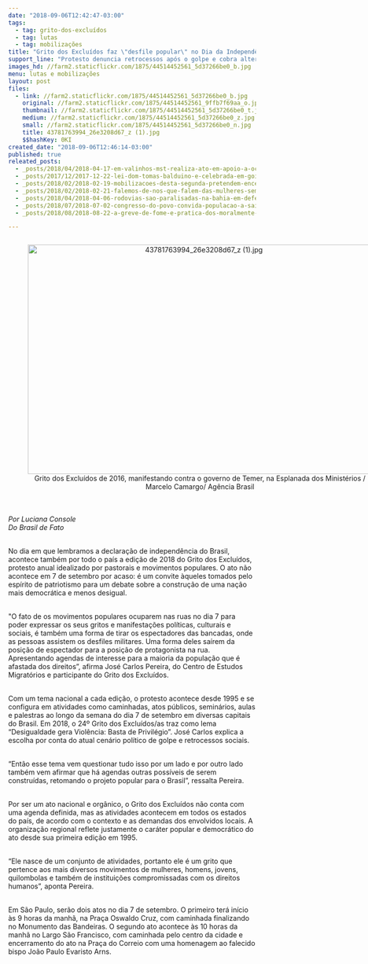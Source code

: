 ```yaml
---
date: "2018-09-06T12:42:47-03:00"
tags:
  - tag: grito-dos-excluídos
  - tag: lutas
  - tag: mobilizações
title: "Grito dos Excluídos faz \"desfile popular\" no Dia da Independência\n"
support_line: "Protesto denuncia retrocessos após o golpe e cobra alternativas para o futuro do país\n"
images_hd: //farm2.staticflickr.com/1875/44514452561_5d37266be0_b.jpg
menu: lutas e mobilizações
layout: post
files:
  - link: //farm2.staticflickr.com/1875/44514452561_5d37266be0_b.jpg
    original: //farm2.staticflickr.com/1875/44514452561_9ffb7f69aa_o.jpg
    thumbnail: //farm2.staticflickr.com/1875/44514452561_5d37266be0_t.jpg
    medium: //farm2.staticflickr.com/1875/44514452561_5d37266be0_z.jpg
    small: //farm2.staticflickr.com/1875/44514452561_5d37266be0_n.jpg
    title: 43781763994_26e3208d67_z (1).jpg
    $$hashKey: 0KI
created_date: "2018-09-06T12:46:14-03:00"
published: true
releated_posts:
  - _posts/2018/04/2018-04-17-em-valinhos-mst-realiza-ato-em-apoio-a-ocupacao-marielle-vive.md
  - _posts/2017/12/2017-12-22-lei-dom-tomas-balduino-e-celebrada-em-goias.md
  - _posts/2018/02/2018-02-19-mobilizacoes-desta-segunda-pretendem-encerrar-a-reforma-da-previdencia.md
  - _posts/2018/02/2018-02-21-falemos-de-nos-que-falem-das-mulheres-sem-terra-da-nossa-resistencia-coletiva.md
  - _posts/2018/04/2018-04-06-rodovias-sao-paralisadas-na-bahia-em-defesa-de-lula.md
  - _posts/2018/07/2018-07-02-congresso-do-povo-convida-populacao-a-sair-da-arquibancada-e-entrar-em-campo.md
  - _posts/2018/08/2018-08-22-a-greve-de-fome-e-pratica-dos-moralmente-grandes.md

---
```

<div style="text-align:center">
<figure class="image" style="display:inline-block"><img alt="43781763994_26e3208d67_z (1).jpg" height="467" src="//farm2.staticflickr.com/1875/44514452561_5d37266be0_b.jpg" width="700" />
<figcaption>Grito dos Exclu&iacute;dos de 2016, manifestando contra o governo de Temer, na Esplanada dos Minist&eacute;rios / Marcelo Camargo/ Ag&ecirc;ncia Brasil</figcaption>
</figure>
</div>

<div style="box-sizing: inherit; color: rgb(85, 85, 85); font-family: Helvetica, Arial, sans-serif; font-size: 16px;">&nbsp;</div>

<div>&nbsp;</div>

<div><em>Por&nbsp;Luciana Console<br />
Do Brasil de Fato&nbsp;</em></div>

<p><br />
No dia em que lembramos a declara&ccedil;&atilde;o de independ&ecirc;ncia do Brasil, acontece tamb&eacute;m por todo o pa&iacute;s a edi&ccedil;&atilde;o de 2018 do Grito dos Exclu&iacute;dos, protesto anual idealizado por pastorais e movimentos populares. O ato n&atilde;o acontece em 7 de setembro por acaso: &eacute; um convite&nbsp;&agrave;queles tomados pelo esp&iacute;rito de patriotismo para um debate sobre a constru&ccedil;&atilde;o de uma na&ccedil;&atilde;o mais democr&aacute;tica&nbsp;e menos desigual.</p>

<p><br />
&quot;O fato de os movimentos populares ocuparem nas ruas no dia 7 para poder expressar os seus gritos e manifesta&ccedil;&otilde;es pol&iacute;ticas, culturais e sociais, &eacute; tamb&eacute;m uma forma de tirar os espectadores das bancadas, onde as pessoas assistem os desfiles militares. Uma forma deles sa&iacute;rem da posi&ccedil;&atilde;o de espectador para a posi&ccedil;&atilde;o de protagonista na rua. Apresentando agendas de interesse para a maioria da popula&ccedil;&atilde;o que &eacute; afastada dos direitos&rdquo;, afirma&nbsp;Jos&eacute; Carlos Pereira, do Centro de Estudos Migrat&oacute;rios e participante do Grito dos Exclu&iacute;dos.</p>

<p><br />
Com um tema nacional a cada edi&ccedil;&atilde;o, o protesto acontece desde 1995 e se configura em atividades como caminhadas, atos p&uacute;blicos, semin&aacute;rios, aulas e palestras ao longo da semana do dia 7 de setembro em diversas capitais do Brasil.&nbsp;Em 2018, o 24&ordm; Grito dos Exclu&iacute;dos/as traz como lema &ldquo;Desigualdade gera Viol&ecirc;ncia: Basta de Privil&eacute;gio&rdquo;. Jos&eacute; Carlos explica a escolha por conta do atual cen&aacute;rio pol&iacute;tico de golpe e retrocessos sociais.</p>

<p><br />
&ldquo;Ent&atilde;o esse tema vem questionar tudo isso por um lado e por outro lado tamb&eacute;m vem afirmar que h&aacute; agendas outras poss&iacute;veis de serem constru&iacute;das, retomando o projeto popular para o Brasil&rdquo;, ressalta Pereira.</p>

<p><br />
Por ser um ato nacional e org&acirc;nico, o Grito dos Exclu&iacute;dos n&atilde;o conta com uma agenda definida, mas as atividades acontecem em todos os estados do pa&iacute;s, de acordo com o contexto e as demandas dos envolvidos locais. A organiza&ccedil;&atilde;o regional reflete justamente o car&aacute;ter popular e democr&aacute;tico do ato desde sua primeira edi&ccedil;&atilde;o em 1995.</p>

<p><br />
&ldquo;Ele nasce de um conjunto de atividades, portanto ele &eacute; um grito que pertence aos mais diversos movimentos de mulheres, homens, jovens, quilombolas e tamb&eacute;m de institui&ccedil;&otilde;es compromissadas com os direitos humanos&rdquo;, aponta Pereira.</p>

<p><br />
Em S&atilde;o Paulo, ser&atilde;o dois atos no dia 7 de setembro. O primeiro ter&aacute; in&iacute;cio &agrave;s 9 horas da manh&atilde;, na Pra&ccedil;a Oswaldo Cruz, com caminhada finalizando no Monumento das Bandeiras. O segundo ato acontece &agrave;s 10 horas da manh&atilde; no Largo S&atilde;o Francisco, com caminhada pelo centro da cidade e encerramento do ato na Pra&ccedil;a do Correio com uma homenagem ao falecido bispo Jo&atilde;o Paulo Evaristo Arns.</p>

